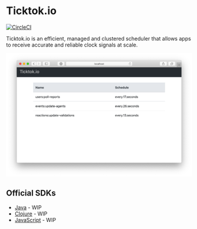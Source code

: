 # Ticktok.io
[![CircleCI](https://circleci.com/gh/ticktok-io/ticktok.io.svg?style=svg)](https://circleci.com/gh/ticktok-io/ticktok.io)

Ticktok.io is an efficient, managed and clustered scheduler that allows 
apps to receive accurate and reliable clock signals at scale. 

![screenshot](https://raw.githubusercontent.com/ticktok-io/brand/master/screenshots/screenshot_clocks_list.png)

## Official SDKs
* [Java](https://github.com/ticktok-io/ticktok-java-client) - WIP
* [Clojure](https://github.com/ticktok-io/ticktok-clojure-client) - WIP
* [JavaScript](https://github.com/ticktok-io/ticktok-js-client) - WIP
